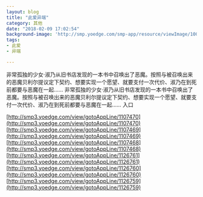 ```yaml
---
layout: blog
title: "此爱异端"
category: 其他
date: "2018-02-09 17:02:54"
background-image: 'http://smp.yoedge.com/smp-app/resource/viewImage/1003527appline.png'
tags:
- 此爱
- 异端

---
```

非常孤独的少女·淑乃从旧书店发现的一本书中召唤出了恶魔。按照与被召唤出来的恶魔贝利尔提议定下契约、想要实现一个愿望、就要支付一次代价、淑乃在到死前都要与恶魔在一起……
非常孤独的少女·淑乃从旧书店发现的一本书中召唤出了恶魔。按照与被召唤出来的恶魔贝利尔提议定下契约、想要实现一个愿望、就要支付一次代价、淑乃在到死前都要与恶魔在一起……
入口

[http://smp3.yoedge.com/view/gotoAppLine/1107470](http://smp3.yoedge.com/view/gotoAppLine/1107470)
[http://smp3.yoedge.com/view/gotoAppLine/1107469](http://smp3.yoedge.com/view/gotoAppLine/1107469)
[http://smp3.yoedge.com/view/gotoAppLine/1107468](http://smp3.yoedge.com/view/gotoAppLine/1107468)
[http://smp3.yoedge.com/view/gotoAppLine/1126761](http://smp3.yoedge.com/view/gotoAppLine/1126761)
[http://smp3.yoedge.com/view/gotoAppLine/1126760](http://smp3.yoedge.com/view/gotoAppLine/1126760)
[http://smp3.yoedge.com/view/gotoAppLine/1126759](http://smp3.yoedge.com/view/gotoAppLine/1126759)

        
